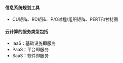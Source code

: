 #### 信息系统规划工具

- CU矩阵、RD矩阵、P/O过程/组织矩阵、PERT和甘特图



#### 云计算的服务类型包括

- IaaS：基础设施即服务
- PaaS：平台即服务
- SaaS：软件即服务
